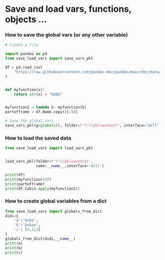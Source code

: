 # Save and load vars, functions, objects ...


### How to save the global vars (or any other variable)
```python
# Create a file

import pandas as pd
from save_load_vars import save_vars_pkl

df = pd.read_csv(
    "https://raw.githubusercontent.com/pandas-dev/pandas/main/doc/data/titanic.csv"
)


def myfunction(x):
    return str(x) + "bbbb"


myfunction2 = lambda k: myfunction(k)
partofframe = df.Name.copy()[:50]

# Save the global vars 
save_vars_pkl(g=globals(), folder=f"f:\\pklsavetest", interface="dill", protocol=None)

```


### How to load the saved data
```python
from save_load_vars import load_vars_pkl


load_vars_pkl(folder=f'f:\\pklsavetest',
              name=__name__,interface='dill')

print(df)
print(myfunction(44))
print(partofframe)
print(df.Cabin.apply(myfunction2))
```


### How to create global variables from a dict
```python
from save_load_vars import globals_from_dict
didi={
    'a':'bobo',
    'b':'bobao',
    'c': [4,3,3]
}
globals_from_dict(didi,__name__)
print(a)
print(b)
print(c)
```
